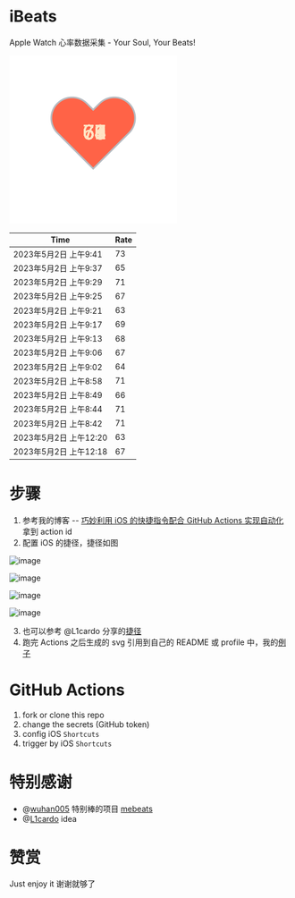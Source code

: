 # iBeats
Apple Watch 心率数据采集 - Your Soul, Your Beats!

![](./files/heart.svg)

<!--START_SECTION:my_heart_rate-->
| Time | Rate | 
 | ---- | ---- | 
| 2023年5月2日 上午9:41 | 73 |
| 2023年5月2日 上午9:37 | 65 |
| 2023年5月2日 上午9:29 | 71 |
| 2023年5月2日 上午9:25 | 67 |
| 2023年5月2日 上午9:21 | 63 |
| 2023年5月2日 上午9:17 | 69 |
| 2023年5月2日 上午9:13 | 68 |
| 2023年5月2日 上午9:06 | 67 |
| 2023年5月2日 上午9:02 | 64 |
| 2023年5月2日 上午8:58 | 71 |
| 2023年5月2日 上午8:49 | 66 |
| 2023年5月2日 上午8:44 | 71 |
| 2023年5月2日 上午8:42 | 71 |
| 2023年5月2日 上午12:20 | 63 |
| 2023年5月2日 上午12:18 | 67 |

<!--END_SECTION:my_heart_rate-->

# 步骤
1. 参考我的博客 -- [巧妙利用 iOS 的快捷指令配合 GitHub Actions 实现自动化](https://github.com/yihong0618/gitblog/issues/198) 拿到 action id
2. 配置 iOS 的捷径，捷径如图

![image](https://user-images.githubusercontent.com/15976103/122154218-0db0b480-ce97-11eb-93bb-5aec07c558dc.png)

![image](https://user-images.githubusercontent.com/15976103/122154236-186b4980-ce97-11eb-8e4b-70551a0391ae.png)

![image](https://user-images.githubusercontent.com/15976103/122154268-2d47dd00-ce97-11eb-902e-3acf292265a9.png)

![image](https://user-images.githubusercontent.com/15976103/122174055-fa144680-ceb4-11eb-9be2-3eb83cd516f7.png)

3. 也可以参考 @L1cardo 分享的[捷径](https://www.icloud.com/shortcuts/6ab6047b459c41ad822ad6b94b1c03d4)
4. 跑完 Actions 之后生成的 svg 引用到自己的 README 或 profile 中，我的[例子](https://github.com/yihong0618) 

# GitHub Actions

1. fork or clone this repo
2. change the secrets (GitHub token)
3. config iOS `Shortcuts` 
4. trigger by iOS `Shortcuts`

# 特别感谢
- @[wuhan005](https://github.com/wuhan005) 特别棒的项目 [mebeats](https://github.com/wuhan005/mebeats)
- @[L1cardo](https://github.com/L1cardo) idea

# 赞赏
Just enjoy it
谢谢就够了
